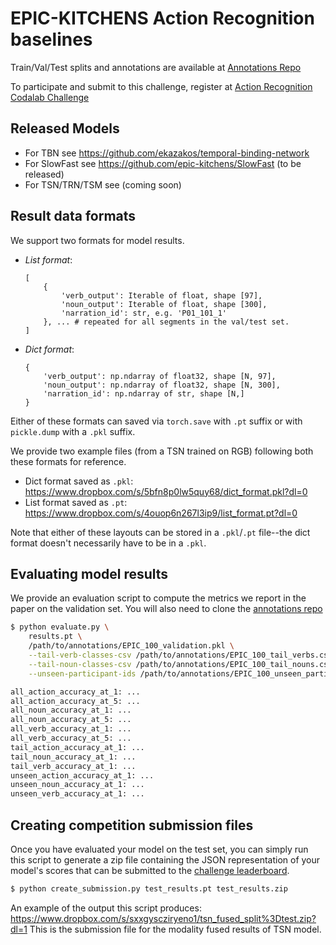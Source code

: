 # EPIC-KITCHENS Action Recognition baselines

Train/Val/Test splits and annotations are available at [Annotations Repo](https://github.com/epic-kitchens/epic-kitchens-100-annotations)

To participate and submit to this challenge, register at [Action Recognition Codalab Challenge](https://competitions.codalab.org/competitions/25923)

## Released Models

- For TBN see https://github.com/ekazakos/temporal-binding-network
- For SlowFast see https://github.com/epic-kitchens/SlowFast (to be released)
- For TSN/TRN/TSM see (coming soon)

## Result data formats

We support two formats for model results.

- *List format*:
  ```
  [
      {
          'verb_output': Iterable of float, shape [97],
          'noun_output': Iterable of float, shape [300],
          'narration_id': str, e.g. 'P01_101_1'
      }, ... # repeated for all segments in the val/test set.
  ]
  ```
- *Dict format*:
  ```
  {
      'verb_output': np.ndarray of float32, shape [N, 97],
      'noun_output': np.ndarray of float32, shape [N, 300],
      'narration_id': np.ndarray of str, shape [N,]
  }
  ```

Either of these formats can saved via `torch.save` with `.pt` suffix or with
`pickle.dump` with a `.pkl` suffix.

We provide two example files (from a TSN trained on RGB) following both these formats for reference.

- Dict format saved as `.pkl`: https://www.dropbox.com/s/5bfn8p0lw5quy68/dict_format.pkl?dl=0
- List format saved as `.pt`: https://www.dropbox.com/s/4ouop6n267l3ip9/list_format.pt?dl=0

Note that either of these layouts can be stored in a `.pkl`/`.pt` file--the dict
format doesn't necessarily have to be in a `.pkl`.


## Evaluating model results

We provide an evaluation script to compute the metrics we report in the paper on
the validation set. You will also need to clone the [annotations repo](https://github.com/epic-kitchens/epic-kitchens-100-annotations)

```bash
$ python evaluate.py \
    results.pt \
    /path/to/annotations/EPIC_100_validation.pkl \
    --tail-verb-classes-csv /path/to/annotations/EPIC_100_tail_verbs.csv \
    --tail-noun-classes-csv /path/to/annotations/EPIC_100_tail_nouns.csv \
    --unseen-participant-ids /path/to/annotations/EPIC_100_unseen_participant_ids_test.csv \

all_action_accuracy_at_1: ...
all_action_accuracy_at_5: ...
all_noun_accuracy_at_1: ...
all_noun_accuracy_at_5: ...
all_verb_accuracy_at_1: ...
all_verb_accuracy_at_5: ...
tail_action_accuracy_at_1: ...
tail_noun_accuracy_at_1: ...
tail_verb_accuracy_at_1: ...
unseen_action_accuracy_at_1: ...
unseen_noun_accuracy_at_1: ...
unseen_verb_accuracy_at_1: ...
```


## Creating competition submission files

Once you have evaluated your model on the test set, you can simply run this
script to generate a zip file containing the JSON representation of your model's
scores that can be submitted to the 
[challenge leaderboard](https://competitions.codalab.org/competitions/25923).

```bash
$ python create_submission.py test_results.pt test_results.zip
```

An example of the output this script produces: https://www.dropbox.com/s/sxxgyscziryeno1/tsn_fused_split%3Dtest.zip?dl=1
This is the submission file for the modality fused results of TSN model.
